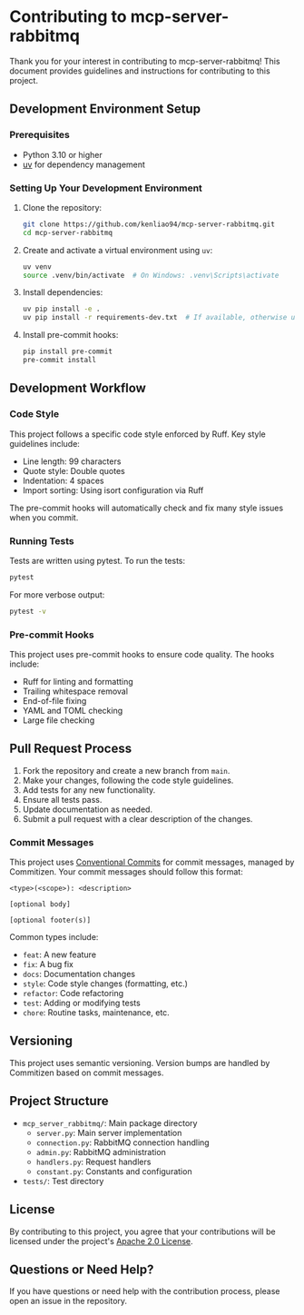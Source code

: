 # Contributing to mcp-server-rabbitmq

Thank you for your interest in contributing to mcp-server-rabbitmq! This document provides guidelines and instructions for contributing to this project.

## Development Environment Setup

### Prerequisites

- Python 3.10 or higher
- [uv](https://github.com/astral-sh/uv) for dependency management

### Setting Up Your Development Environment

1. Clone the repository:
   ```bash
   git clone https://github.com/kenliao94/mcp-server-rabbitmq.git
   cd mcp-server-rabbitmq
   ```

2. Create and activate a virtual environment using `uv`:
   ```bash
   uv venv
   source .venv/bin/activate  # On Windows: .venv\Scripts\activate
   ```

3. Install dependencies:
   ```bash
   uv pip install -e .
   uv pip install -r requirements-dev.txt  # If available, otherwise use dev dependencies from pyproject.toml
   ```

4. Install pre-commit hooks:
   ```bash
   pip install pre-commit
   pre-commit install
   ```

## Development Workflow

### Code Style

This project follows a specific code style enforced by Ruff. Key style guidelines include:

- Line length: 99 characters
- Quote style: Double quotes
- Indentation: 4 spaces
- Import sorting: Using isort configuration via Ruff

The pre-commit hooks will automatically check and fix many style issues when you commit.

### Running Tests

Tests are written using pytest. To run the tests:

```bash
pytest
```

For more verbose output:

```bash
pytest -v
```

### Pre-commit Hooks

This project uses pre-commit hooks to ensure code quality. The hooks include:

- Ruff for linting and formatting
- Trailing whitespace removal
- End-of-file fixing
- YAML and TOML checking
- Large file checking

## Pull Request Process

1. Fork the repository and create a new branch from `main`.
2. Make your changes, following the code style guidelines.
3. Add tests for any new functionality.
4. Ensure all tests pass.
5. Update documentation as needed.
6. Submit a pull request with a clear description of the changes.

### Commit Messages

This project uses [Conventional Commits](https://www.conventionalcommits.org/) for commit messages, managed by Commitizen. Your commit messages should follow this format:

```
<type>(<scope>): <description>

[optional body]

[optional footer(s)]
```

Common types include:
- `feat`: A new feature
- `fix`: A bug fix
- `docs`: Documentation changes
- `style`: Code style changes (formatting, etc.)
- `refactor`: Code refactoring
- `test`: Adding or modifying tests
- `chore`: Routine tasks, maintenance, etc.

## Versioning

This project uses semantic versioning. Version bumps are handled by Commitizen based on commit messages.

## Project Structure

- `mcp_server_rabbitmq/`: Main package directory
  - `server.py`: Main server implementation
  - `connection.py`: RabbitMQ connection handling
  - `admin.py`: RabbitMQ administration
  - `handlers.py`: Request handlers
  - `constant.py`: Constants and configuration
- `tests/`: Test directory

## License

By contributing to this project, you agree that your contributions will be licensed under the project's [Apache 2.0 License](LICENSE).

## Questions or Need Help?

If you have questions or need help with the contribution process, please open an issue in the repository.
